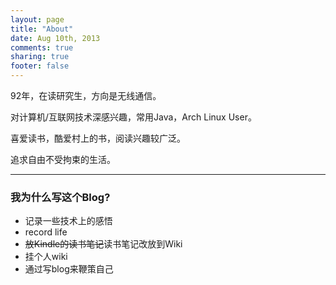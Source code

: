 ```yaml
---
layout: page
title: "About"
date: Aug 10th, 2013 
comments: true
sharing: true
footer: false
---
```


92年，在读研究生，方向是无线通信。

对计算机/互联网技术深感兴趣，常用Java，Arch Linux User。

喜爱读书，酷爱村上的书，阅读兴趣较广泛。

追求自由不受拘束的生活。


-----------------------------------

### 我为什么写这个Blog? ###

* 记录一些技术上的感悟
* record life
* <del>放Kindle的读书笔记</del>读书笔记改放到Wiki
* 挂个人wiki
* 通过写blog来鞭策自己
